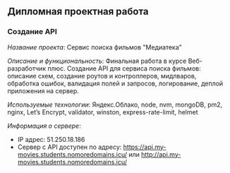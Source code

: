 ## Дипломная проектная работа
### Создание API

*Название проекта*: Сервис поиска фильмов "Медиатека"

*Описание и функциональность*: Финальная работа в курсе Веб-разработчик плюс. Создание API для сервиса поиска фильмов: описание схем, создание роутов и контроллеров, мидлваров, обработка ошибок, валидация полей и запросов, логирование, деплой приложения на сервер.

*Используемые технологии*: Яндекс.Облако, node, nvm, mongoDB, pm2, nginx, Let’s Encrypt, validator, winston, express-rate-limit, helmet

*Информация о сервере*:
- IP адрес: 51.250.18.186
- Сервер с API доступен по адресу: https://api.my-movies.students.nomoredomains.icu/ или http://api.my-movies.students.nomoredomains.icu/
